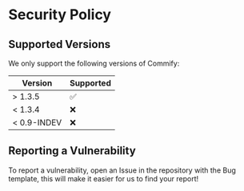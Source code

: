 # Security Policy

## Supported Versions

We only support the following versions of Commify:

| Version | Supported          |
| ------- | ------------------ |
| > 1.3.5   | :white_check_mark: |
| < 1.3.4   | :x:                |
| < 0.9-INDEV   | :x:                |

## Reporting a Vulnerability

To report a vulnerability, open an Issue in the repository with the Bug template, this will make it easier for us to find your report!
